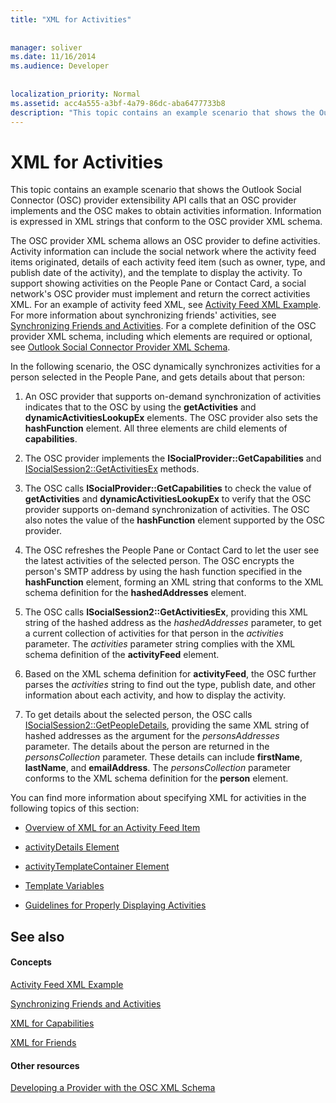 ```yaml
---
title: "XML for Activities"
 
 
manager: soliver
ms.date: 11/16/2014
ms.audience: Developer
 
 
localization_priority: Normal
ms.assetid: acc4a555-a3bf-4a79-86dc-aba6477733b8
description: "This topic contains an example scenario that shows the Outlook Social Connector (OSC) provider extensibility API calls that an OSC provider implements and the OSC makes to obtain activities information. Information is expressed in XML strings that conform to the OSC provider XML schema."
---
```


# XML for Activities

This topic contains an example scenario that shows the Outlook Social Connector (OSC) provider extensibility API calls that an OSC provider implements and the OSC makes to obtain activities information. Information is expressed in XML strings that conform to the OSC provider XML schema.
  
The OSC provider XML schema allows an OSC provider to define activities. Activity information can include the social network where the activity feed items originated, details of each activity feed item (such as owner, type, and publish date of the activity), and the template to display the activity. To support showing activities on the People Pane or Contact Card, a social network's OSC provider must implement and return the correct activities XML. For an example of activity feed XML, see [Activity Feed XML Example](activity-feed-xml-example.md). For more information about synchronizing friends' activities, see [Synchronizing Friends and Activities](synchronizing-friends-and-activities.md). For a complete definition of the OSC provider XML schema, including which elements are required or optional, see [Outlook Social Connector Provider XML Schema](outlook-social-connector-provider-xml-schema.md). 
  
In the following scenario, the OSC dynamically synchronizes activities for a person selected in the People Pane, and gets details about that person:
  
1. An OSC provider that supports on-demand synchronization of activities indicates that to the OSC by using the **getActivities** and **dynamicActivitiesLookupEx** elements. The OSC provider also sets the **hashFunction** element. All three elements are child elements of **capabilities**. 
    
2. The OSC provider implements the **ISocialProvider::GetCapabilities** and [ISocialSession2::GetActivitiesEx](isocialsession2-getactivitiesex.md) methods. 
    
3. The OSC calls **ISocialProvider::GetCapabilities** to check the value of **getActivities** and **dynamicActivitiesLookupEx** to verify that the OSC provider supports on-demand synchronization of activities. The OSC also notes the value of the **hashFunction** element supported by the OSC provider. 
    
4. The OSC refreshes the People Pane or Contact Card to let the user see the latest activities of the selected person. The OSC encrypts the person's SMTP address by using the hash function specified in the **hashFunction** element, forming an XML string that conforms to the XML schema definition for the **hashedAddresses** element. 
    
5. The OSC calls **ISocialSession2::GetActivitiesEx**, providing this XML string of the hashed address as the  _hashedAddresses_ parameter, to get a current collection of activities for that person in the  _activities_ parameter. The  _activities_ parameter string complies with the XML schema definition of the **activityFeed** element. 
    
6. Based on the XML schema definition for **activityFeed**, the OSC further parses the  _activities_ string to find out the type, publish date, and other information about each activity, and how to display the activity. 
    
7. To get details about the selected person, the OSC calls [ISocialSession2::GetPeopleDetails](isocialsession2-getpeopledetails.md), providing the same XML string of hashed addresses as the argument for the  _personsAddresses_ parameter. The details about the person are returned in the  _personsCollection_ parameter. These details can include **firstName**, **lastName**, and **emailAddress**. The  _personsCollection_ parameter conforms to the XML schema definition for the **person** element. 
    
You can find more information about specifying XML for activities in the following topics of this section:
  
- [Overview of XML for an Activity Feed Item](overview-of-xml-for-an-activity-feed-item.md)
    
- [activityDetails Element](activitydetails-element.md)
    
- [activityTemplateContainer Element](activitytemplatecontainer-element.md)
    
- [Template Variables](template-variables.md)
    
- [Guidelines for Properly Displaying Activities](guidelines-for-properly-displaying-activities.md)
    
## See also

#### Concepts

[Activity Feed XML Example](activity-feed-xml-example.md)
  
[Synchronizing Friends and Activities](synchronizing-friends-and-activities.md)
  
[XML for Capabilities](xml-for-capabilities.md)
  
[XML for Friends](xml-for-friends.md)
#### Other resources

[Developing a Provider with the OSC XML Schema](developing-a-provider-with-the-osc-xml-schema.md)

